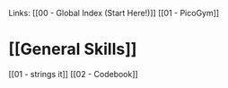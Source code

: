 Links: [[00 - Global Index (Start Here!)]] [[01 - PicoGym]]

# [[General Skills]]
[[01 - strings it]]
[[02 - Codebook]]
